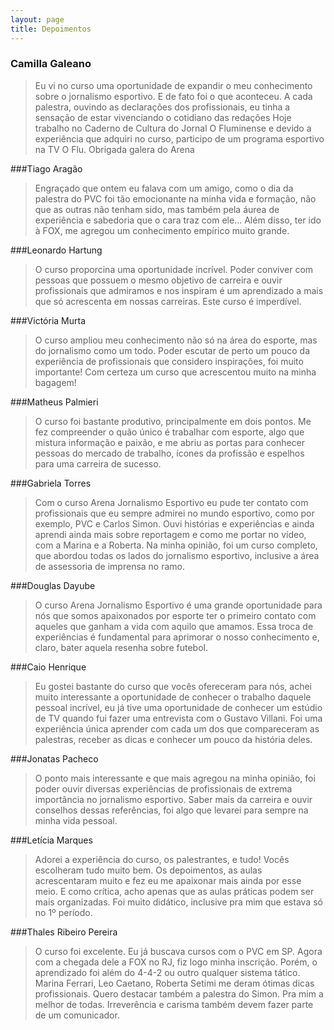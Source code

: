 ```yaml
---
layout: page
title: Depoimentos
---
```


### Camilla Galeano

> Eu vi no curso uma oportunidade de expandir o meu conhecimento sobre o jornalismo esportivo. E de fato foi o que aconteceu. A cada palestra, ouvindo as declarações dos profissionais, eu tinha a sensação de estar vivenciando o cotidiano das redações Hoje trabalho no Caderno de Cultura do Jornal O Fluminense e devido a experiência que adquiri no curso, participo de um programa esportivo na TV O Flu. Obrigada galera do Arena


###Tiago Aragão

>Engraçado que ontem eu falava com um amigo, como o dia da palestra do PVC foi tão emocionante na minha vida e formação, não que as outras não tenham sido, mas também pela áurea de experiência e sabedoria que o cara traz com ele... Além disso, ter ido à FOX, me agregou um conhecimento empírico muito grande.


###Leonardo Hartung

>O curso proporcina uma oportunidade incrível. Poder conviver com pessoas que possuem o mesmo objetivo de carreira e ouvir profissionais que admiramos e nos inspiram é um aprendizado a mais que só acrescenta em nossas carreiras. Este curso é imperdível.


###Victória Murta

>O curso ampliou meu conhecimento não só na área do esporte, mas do jornalismo como um todo. Poder escutar de perto um pouco da experiência de profissionais que considero inspirações, foi muito importante! Com certeza um curso que acrescentou muito na minha bagagem!


###Matheus Palmieri

>O curso foi bastante produtivo, principalmente em dois pontos. Me fez compreender o quão único é trabalhar com esporte, algo que mistura informação e paixão, e me abriu as portas para conhecer pessoas do mercado de trabalho, ícones da profissão e espelhos para uma carreira de sucesso.


###Gabriela Torres
>Com o curso Arena Jornalismo Esportivo eu pude ter contato com profissionais que eu sempre admirei no mundo esportivo, como por exemplo, PVC e Carlos Simon. Ouvi histórias e experiências e ainda aprendi ainda mais sobre reportagem e como me portar no vídeo, com a Marina e a Roberta. Na minha opinião, foi um curso completo, que abordou todas os lados do jornalismo esportivo, inclusive a área de assessoria de imprensa no ramo.


###Douglas Dayube

>O curso Arena Jornalismo Esportivo é uma grande oportunidade para nós que somos apaixonados por esporte ter o primeiro contato com aqueles que ganham a vida com aquilo que amamos. Essa troca de experiências é fundamental para aprimorar o nosso conhecimento e, claro, bater aquela resenha sobre futebol.


###Caio Henrique
>Eu gostei bastante do curso que vocês ofereceram para nós, achei muito interessante a oportunidade de conhecer o trabalho daquele pessoal incrível, eu já tive uma oportunidade de conhecer um estúdio de TV quando fui fazer uma entrevista com o Gustavo Villani. Foi uma experiência única aprender com cada um dos que compareceram as palestras, receber as dicas e conhecer um pouco da história deles.


###Jonatas Pacheco

>O ponto mais interessante e que mais agregou na minha opinião, foi poder ouvir diversas experiências de profissionais de extrema importância no jornalismo esportivo. Saber mais da carreira e ouvir conselhos dessas referências, foi algo que levarei para sempre na minha vida pessoal.


###Letícia Marques

>Adorei a experiência do curso, os palestrantes, e tudo! Vocês escolheram tudo muito bem. Os depoimentos, as aulas acrescentaram muito e fez eu me apaixonar mais ainda por esse meio. E como crítica, acho apenas que as aulas práticas podem ser mais organizadas. Foi muito didático, inclusive pra mim que estava só no 1º período.


###Thales Ribeiro Pereira

>O curso foi excelente. Eu já buscava cursos com o PVC em SP. Agora com a chegada dele a FOX no RJ, fiz logo minha inscrição. Porém, o aprendizado foi além do 4-4-2 ou outro qualquer sistema tático. Marina Ferrari, Leo Caetano, Roberta Setimi me deram ótimas dicas profissionais. Quero destacar também a palestra do Simon. Pra mim a melhor de todas. Irreverência e carisma também devem fazer parte de um comunicador.
